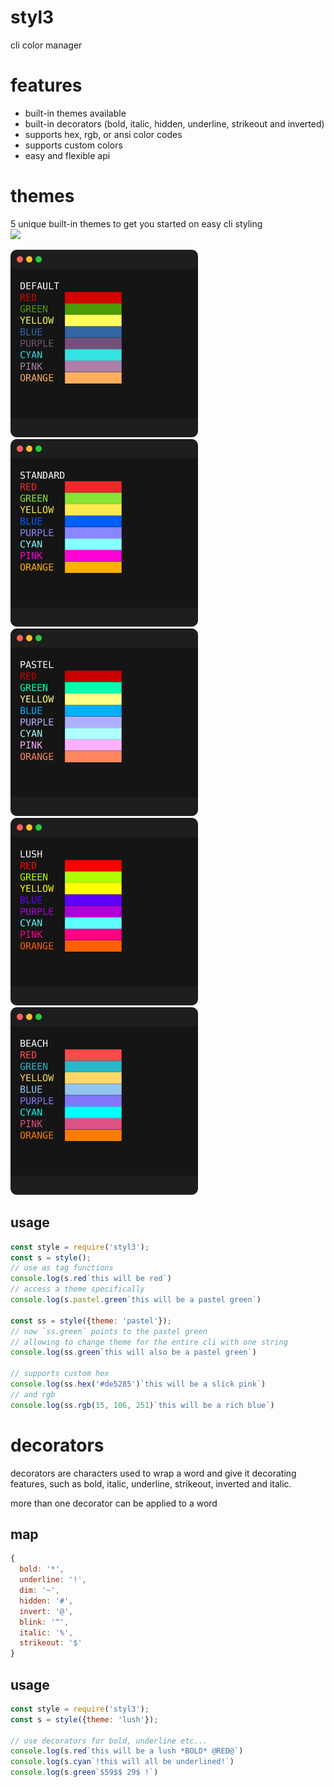 # styl3
cli color manager

# features
- built-in themes available
- built-in decorators (bold, italic, hidden, underline, strikeout and inverted)
- supports hex, rgb, or ansi color codes
- supports custom colors
- easy and flexible api

# themes
5 unique built-in themes to get you started on easy cli styling    
[![](https://img.shields.io/static/v1?label=created%20with%20shellfie&message=📸&color=pink)](https://github.com/tool3/shellfie)  

<div>
  <img src="./shellfies/default.png" width="300" height="300" />
  <img src="./shellfies/standard.png" width="300" height="300" />
</div>
<div>
  <img src="./shellfies/pastel.png" width="300" height="300" />
  <img src="./shellfies/lush.png" width="300" height="300" />
  <img src="./shellfies/beach.png" width="300" height="300" />
</div>

## usage
```javascript
const style = require('styl3');
const s = style();
// use as tag functions
console.log(s.red`this will be red`)
// access a theme specifically
console.log(s.pastel.green`this will be a pastel green`)

const ss = style({theme: 'pastel'});
// now `ss.green` points to the pastel green
// allowing to change theme for the entire cli with one string
console.log(ss.green`this will also be a pastel green`)

// supports custom hex
console.log(ss.hex('#de5285')`this will be a slick pink`)
// and rgb
console.log(ss.rgb(15, 106, 251)`this will be a rich blue`)
```

# decorators
decorators are characters used to wrap a word and give it decorating features,
such as bold, italic, underline, strikeout, inverted and italic.

more than one decorator can be applied to a word

## map
```javascript
{
  bold: '*',
  underline: '!',
  dim: '~',
  hidden: '#',
  invert: '@',
  blink: '^',
  italic: '%',
  strikeout: '$'
}
```

## usage
```javascript
const style = require('styl3');
const s = style({theme: 'lush'});

// use decorators for bold, underline etc...
console.log(s.red`this will be a lush *BOLD* @RED@`)
console.log(s.cyan`!this will all be underlined!`)
console.log(s.green`$59$$ 29$ !`)
```
